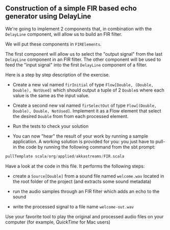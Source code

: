 ## Construction of a simple FIR based echo generator using DelayLine

We're going to implement 2 components that, in combination with the `DelayLine`
component, will allow us to build an FIR filter.

We will put these components in `FIRElements`.

The first component will allow us to select the "output signal" from the last
`DelayLine` component in an FIR filter. The other component will be used to feed
the "input signal" into the first `DelayLine` component of a filter.

Here is a step by step description of the exercise.

- Create a new val named `firInitial`  of type `Flow[Double, (Double, Double), NotUsed]`
  which should output a tuple of 2 `Double`s where each value is the same as the input
  value.

- Create a second new val named `firSelectOut` of type `Flow[(Double, Double), Double, NotUsed]`.
  Implement it as a Flow element that select the desired `Double` from
  from each processed element.


- Run the tests to check your solution

- You can now "hear" the result of your work by running a sample application.
  A working solution is provided for you: you just have to pull-in the code
  by running the following command from the sbt prompt:

```scala
pullTemplate scala/org/applied/akkastreams/FIR.scala
```

Have a look at the code in this file. It performs the following steps:

- create a `Source[Double]` from a sound file named `welcome.wav` located
  in the root folder of the project (and extracts some sound metadata)

- run the audio samples through an FIR filter which adds an echo to the sound

- write the processed signal to a file name `welcome-out.wav`

Use your favorite tool to play the original and processed audio files on
your computer (for example, _QuickTime_ for Mac users)